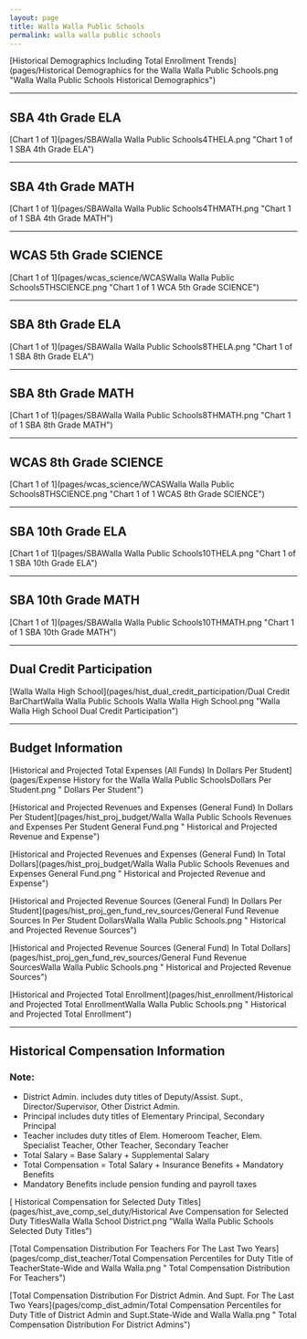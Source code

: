 ```yaml
---
layout: page
title: Walla Walla Public Schools
permalink: walla walla public schools
---
```



[Historical Demographics Including Total Enrollment Trends](pages/Historical Demographics for the Walla Walla Public Schools.png "Walla Walla Public Schools Historical Demographics")

___

## SBA 4th Grade ELA

[Chart 1 of 1](pages/SBAWalla Walla Public Schools4THELA.png "Chart 1 of 1 SBA 4th Grade ELA")


___

## SBA 4th Grade MATH

[Chart 1 of 1](pages/SBAWalla Walla Public Schools4THMATH.png "Chart 1 of 1 SBA 4th Grade MATH")


___

## WCAS 5th Grade SCIENCE

[Chart 1 of 1](pages/wcas_science/WCASWalla Walla Public Schools5THSCIENCE.png "Chart 1 of 1 WCA 5th Grade SCIENCE")


___

## SBA 8th Grade ELA

[Chart 1 of 1](pages/SBAWalla Walla Public Schools8THELA.png "Chart 1 of 1 SBA 8th Grade ELA")


___

## SBA 8th Grade MATH

[Chart 1 of 1](pages/SBAWalla Walla Public Schools8THMATH.png "Chart 1 of 1 SBA 8th Grade MATH")


___

## WCAS 8th Grade SCIENCE

[Chart 1 of 1](pages/wcas_science/WCASWalla Walla Public Schools8THSCIENCE.png "Chart 1 of 1 WCAS 8th Grade SCIENCE")


___

## SBA 10th Grade ELA

[Chart 1 of 1](pages/SBAWalla Walla Public Schools10THELA.png "Chart 1 of 1 SBA 10th Grade ELA")


___

## SBA 10th Grade MATH

[Chart 1 of 1](pages/SBAWalla Walla Public Schools10THMATH.png "Chart 1 of 1 SBA 10th Grade MATH")


___

## Dual Credit Participation

[Walla Walla High School](pages/hist_dual_credit_participation/Dual Credit BarChartWalla Walla Public Schools Walla Walla High School.png "Walla Walla High School Dual Credit Participation")


___

## Budget Information

[Historical and Projected Total Expenses (All Funds) In Dollars Per Student](pages/Expense History for the Walla Walla Public SchoolsDollars Per Student.png " Dollars Per Student")

[Historical and Projected Revenues and Expenses (General Fund) In Dollars Per Student](pages/hist_proj_budget/Walla Walla Public Schools Revenues and Expenses Per Student General Fund.png " Historical and Projected Revenue and Expense")

[Historical and Projected Revenues and Expenses (General Fund) In Total Dollars](pages/hist_proj_budget/Walla Walla Public Schools Revenues and Expenses General Fund.png " Historical and Projected Revenue and Expense")

[Historical and Projected Revenue Sources (General Fund) In Dollars Per Student](pages/hist_proj_gen_fund_rev_sources/General Fund Revenue Sources In Per Student DollarsWalla Walla Public Schools.png " Historical and Projected Revenue Sources")

[Historical and Projected Revenue Sources (General Fund) In Total Dollars](pages/hist_proj_gen_fund_rev_sources/General Fund Revenue SourcesWalla Walla Public Schools.png " Historical and Projected Revenue Sources")

[Historical and Projected Total Enrollment](pages/hist_enrollment/Historical and Projected Total EnrollmentWalla Walla Public Schools.png " Historical and Projected Total Enrollment")


___

## Historical Compensation Information
### Note:
- District Admin. includes duty titles of Deputy/Assist. Supt., Director/Supervisor, Other District Admin.
- Principal includes duty titles of Elementary Principal, Secondary Principal
- Teacher includes duty titles of Elem. Homeroom Teacher, Elem. Specialist Teacher, Other Teacher, Secondary Teacher
- Total Salary = Base Salary + Supplemental Salary
- Total Compensation = Total Salary + Insurance Benefits + Mandatory Benefits
- Mandatory Benefits include pension funding and payroll taxes

[ Historical Compensation for Selected Duty Titles](pages/hist_ave_comp_sel_duty/Historical Ave Compensation for Selected Duty TitlesWalla Walla School District.png "Walla Walla Public Schools Selected Duty Titles")

[Total Compensation Distribution For Teachers For The Last Two Years](pages/comp_dist_teacher/Total Compensation Percentiles for Duty Title of TeacherState-Wide and Walla Walla.png " Total Compensation Distribution For Teachers")

[Total Compensation Distribution For District Admin. And Supt. For The Last Two Years](pages/comp_dist_admin/Total Compensation Percentiles for Duty Title of District Admin and Supt.State-Wide and Walla Walla.png " Total Compensation Distribution For District Admins")

